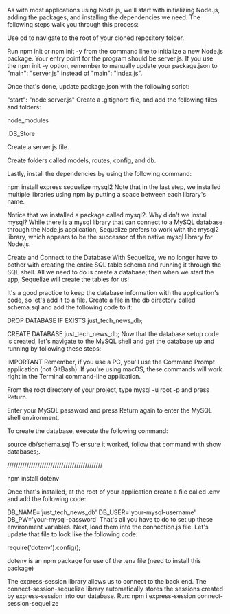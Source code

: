 As with most applications using Node.js, we'll start with initializing Node.js, adding the packages, and installing the dependencies we need. The following steps walk you through this process:

Use cd to navigate to the root of your cloned repository folder.

Run npm init or npm init -y from the command line to initialize a new Node.js package. Your entry point for the program should be server.js. If you use the npm init -y option, remember to manually update your package.json to "main": "server.js" instead of "main": "index.js".

Once that's done, update package.json with the following script:

  "start": "node server.js"
Create a .gitignore file, and add the following files and folders:

node_modules

.DS_Store

Create a server.js file.

Create folders called models, routes, config, and db.

Lastly, install the dependencies by using the following command:

npm install express sequelize mysql2
Note that in the last step, we installed multiple libraries using npm by putting a space between each library's name.

Notice that we installed a package called mysql2. Why didn't we install mysql? While there is a mysql library that can connect to a MySQL database through the Node.js application, Sequelize prefers to work with the mysql2 library, which appears to be the successor of the native mysql library for Node.js.

Create and Connect to the Database
With Sequelize, we no longer have to bother with creating the entire SQL table schema and running it through the SQL shell. All we need to do is create a database; then when we start the app, Sequelize will create the tables for us!

It's a good practice to keep the database information with the application's code, so let's add it to a file. Create a file in the db directory called schema.sql and add the following code to it:

DROP DATABASE IF EXISTS just_tech_news_db;

CREATE DATABASE just_tech_news_db;
Now that the database setup code is created, let's navigate to the MySQL shell and get the database up and running by following these steps:

IMPORTANT
Remember, if you use a PC, you'll use the Command Prompt application (not GitBash). If you're using macOS, these commands will work right in the Terminal command-line application.

From the root directory of your project, type mysql -u root -p and press Return.

Enter your MySQL password and press Return again to enter the MySQL shell environment.

To create the database, execute the following command:

  source db/schema.sql
To ensure it worked, follow that command with show databases;.

////////////////////////////////////////////

npm install dotenv

Once that's installed, at the root of your application create a file called .env and add the following code:

DB_NAME='just_tech_news_db'
DB_USER='your-mysql-username'
DB_PW='your-mysql-password'
That's all you have to do to set up these environment variables. Next, load them into the connection.js file. Let's update that file to look like the following code:

require('dotenv').config();


dotenv is an npm package for use of the .env file (need to install this package)

The express-session library allows us to connect to the back end. The connect-session-sequelize library automatically stores the sessions created by express-session into our database. Run:
npm i express-session connect-session-sequelize